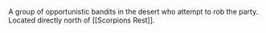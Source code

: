 A group of opportunistic bandits in the desert who attempt to rob the party. Located directly north of [[Scorpions Rest]].